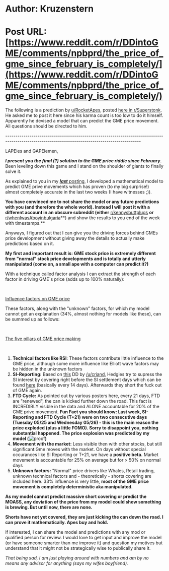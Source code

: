 # Author: Kruzenstern
# Post URL: [https://www.reddit.com/r/DDintoGME/comments/npbprd/the_price_of_gme_since_february_is_completely/](https://www.reddit.com/r/DDintoGME/comments/npbprd/the_price_of_gme_since_february_is_completely/)


The following is a prediction by [u/RocketApes](https://www.reddit.com/user/RocketApes/), posted [here in r/Superstonk](https://www.reddit.com/r/Superstonk/comments/np9a0k/the_price_of_gme_since_february_is_completely/). He asked me to post it here since his karma count is too low to do it himself. Apparently he devised a model that can predict the GME price movement. All questions should be directed to him.

\-------------------------------------------------------------------------------------------------------------------------------------------------

LAPEies and GAPElemen,

***I present you the final (?) solution to the GME price riddle since February***. Been leveling down this game and I stand on the shoulder of giants to finally solve it.

As explained to you in my [***last*** posting](https://www.reddit.com/r/Superstonk/comments/noih5m/i_successfully_forecasted_gme_closing_prices_for/), I developed a mathematical model to predict GME prive movements which has proven (to my big surprise!) almost completely accurate in the last two weeks (I have witnesses ;)).

**You have convinced me to not share the model or any future predictions with you (and therefore the whole world). Instead I will post it with a different account in an obscure subreddit (either** [r/kennysbuttplugs](https://www.reddit.com/r/kennysbuttplugs/) **or** [r/whenIwasAboyinbulgaria](https://www.reddit.com/r/whenIwasAboyinbulgaria/)\*\*) and show the results to you end of the week with timestamps.\*\*

Anyways, I figured out that I can give you the driving forces behind GMEs price development without giving away the details to actually make predictions based on it.

**My first and important result is: GME stock price is extremely different from "normal" stock price developments and is totally and utterly manipulated (come on, a small ape with a computer can predict it?)**

With a technique called factor analysis I can extract the strength of each factor in driving GME´s price (adds up to 100% naturally):

&#x200B;

[ Influence factors on GME price](https://preview.redd.it/fqv2bmgsei271.png?width=786&format=png&auto=webp&s=c885b3c0ad661dac51c7636c93c85727b10fc575)

These factors, along with the "unknown" factors, for which my model cannot get an explanation (34%, almost nothing for models like these), can be summed up as follows:

&#x200B;

[The five pillars of GME price making](https://preview.redd.it/8m0xbe5uei271.png?width=808&format=png&auto=webp&s=e3b65759dc6bb37a110fd16dfb777a485410936e)

&#x200B;

1. **Technical factors like RSI**: These factors contribute little influence to the GME price, although some more influence like Elliott wave factors may be hidden in the unknown factors
2. **SI-Reporting:** Based on [this](https://www.reddit.com/r/Superstonk/comments/nc1lny/ive_estimated_the_current_si_based_on_the_si/) DD by [/u/criand](https://www.reddit.com/u/criand/), Hedgies try to supress the SI interest by covering right before the SI settlement days which can be found [here](https://www.finra.org/filing-reporting/regulatory-filing-systems/short-interest) (basically every 14 days). Afterwards they short the fuck out of GME again.
3. **FTD Cycle:** As pointed out by various posters here, every 21 days, FTD are "renewed", the can is kicked further down the road. This fact is INCREDIBLY visible in the data and ALONE accountable for 20% of the GME prive movement. **Fun Fact you should know: Last week, SI-Reporting and FTD Cycle (T+21) were on two consecutive days (Tuesday 05/25 and Wednesday 05/26) - this is the main reason the price exploded (plus a little FOMO). Sorry to disappoint you, nothing substantial happened. The price explosion was predicted by my model (**![proof](https://www.reddit.com/r/Spielstopp/comments/ngyrai/langfristige_kursvorhersage_von_spielstopp/)**)**
4. **Movement with the market:** Less visible then with other stocks, but still significant:Gme moves with the market. On days without special occurances like SI Reporting or T+21, we have a **positive beta.** Market movement is accountable for 25% on average but for > 50% on normal days
5. **Unknown factors:** "Normal" price drivers like Whales, Retail trading, unknown technical factors and - theoretically - shorts covering are included here. 33% influence is very little, **most of the GME price movement is completely deterministic aka manipulated.**

**As my model cannot predict massive short covering or predict the MOASS, any deviation of the price from my model could show something is brewing. But until now, there are none.**

**Shorts have not yet covered, they are just kicking the can down the road. I can prove it mathematically. Apes buy and hold.**

If interested, I can share the model and predictions with any mod or qualified person for review. I would love to get input and improve the model (or have someone smarter than me improve it) and question my motives but understand that it might not be strategically wise to publically share it.

*That being sad, I am just playing around with numbers and am by no means any advisor for anything (says my wifes boyfriend).*